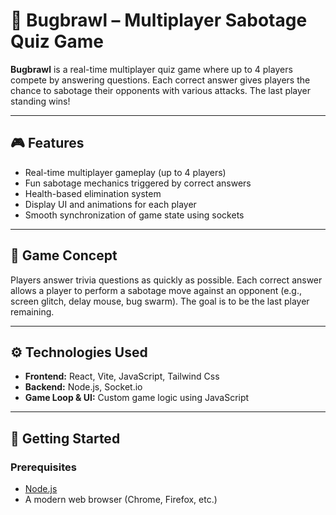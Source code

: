 # 🐞 Bugbrawl – Multiplayer Sabotage Quiz Game

**Bugbrawl** is a real-time multiplayer quiz game where up to 4 players compete by answering questions. Each correct answer gives players the chance to sabotage their opponents with various attacks. The last player standing wins!

---

## 🎮 Features

- Real-time multiplayer gameplay (up to 4 players)
- Fun sabotage mechanics triggered by correct answers
- Health-based elimination system
- Display UI and animations for each player
- Smooth synchronization of game state using sockets

---

## 🧠 Game Concept

Players answer trivia questions as quickly as possible. Each correct answer allows a player to perform a sabotage move against an opponent (e.g., screen glitch, delay mouse, bug swarm). The goal is to be the last player remaining.

---

## ⚙️ Technologies Used

- **Frontend:** React, Vite, JavaScript, Tailwind Css 
- **Backend:** Node.js, Socket.io  
- **Game Loop & UI:** Custom game logic using JavaScript

---

## 🚀 Getting Started

### Prerequisites

- [Node.js](https://nodejs.org/)
- A modern web browser (Chrome, Firefox, etc.)
